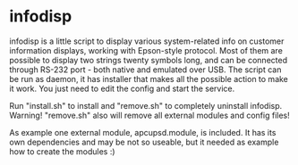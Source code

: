 # infodisp

infodisp is a little script to display various system-related info on customer information displays, working with Epson-style protocol.
Most of them are possible to display two strings twenty symbols long, and can be connected through RS-232 port - both native and emulated over USB.
The script can be run as daemon, it has installer that makes all the possible action to make it work. You just need to edit the config and start the service.

Run "install.sh" to install and "remove.sh" to completely uninstall infodisp. Warning! "remove.sh" also will remove all external modules and config files!

As example one external module, apcupsd.module, is included. It has its own dependencies and may be not so useable, but it needed as example how to create the modules :)
